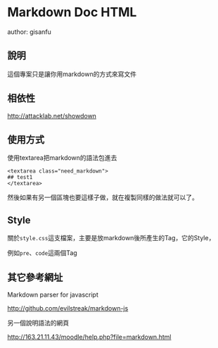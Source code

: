 # Markdown Doc HTML #

author: gisanfu

## 說明

這個專案只是讓你用markdown的方式來寫文件

## 相依性

<http://attacklab.net/showdown>

## 使用方式

使用textarea把markdown的語法包進去

	<textarea class="need_markdown">
	## test1
	</textarea>

然後如果有另一個區塊也要這樣子做，就在複製同樣的做法就可以了。

## Style

關於`style.css`這支檔案，主要是放markdown後所產生的Tag，它的Style，

例如`pre`、`code`這兩個Tag

## 其它參考網址

Markdown parser for javascript

<http://github.com/evilstreak/markdown-js>

另一個說明語法的網頁

<http://163.21.11.43/moodle/help.php?file=markdown.html>
